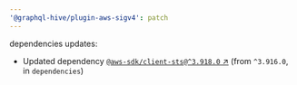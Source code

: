 ```yaml
---
'@graphql-hive/plugin-aws-sigv4': patch
---
```


dependencies updates: 

- Updated dependency [`@aws-sdk/client-sts@^3.918.0` ↗︎](https://www.npmjs.com/package/@aws-sdk/client-sts/v/3.918.0) (from `^3.916.0`, in `dependencies`)
